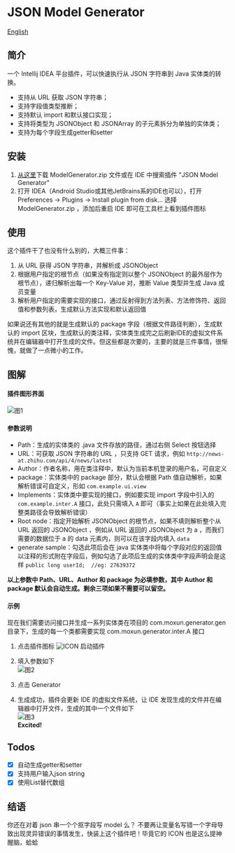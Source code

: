 # JSON Model Generator  
[English](https://github.com/misakuo/JsonModelGenerator/blob/master/readme.en.md)  

## 简介  
一个 Intellij IDEA 平台插件，可以快速执行从 JSON 字符串到 Java 实体类的转换。
  
- 支持从 URL 获取 JSON 字符串； 
- 支持字段值类型推断；    
- 支持默认 import 和默认接口实现；  
- 支持将类型为 JSONObject 和 JSONArray 的子元素拆分为单独的实体类；
- 支持为每个字段生成getter和setter

## 安装  
1. [从这里](https://github.com/misakuo/JsonModelGenerator/raw/master/ModelGenerator.zip)下载 ModelGenerator.zip 文件或在 IDE 中搜索插件 "JSON Model Generator"  
2. 打开 IDEA（Android Studio或其他JetBrains系的IDE也可以），打开 Preferences -> Plugins -> Install plugin from disk... 选择 ModelGenerator.zip ，添加后重启 IDE 即可在工具栏上看到插件图标

## 使用  
这个插件干了也没有什么别的，大概三件事：  

1. 从 URL 获得 JSON 字符串，并解析成 JSONObject  
2. 根据用户指定的根节点（如果没有指定则以整个 JSONObject 的最外层作为根节点），递归解析出每一个 Key-Value 对，推断 Value 类型并生成 Java 成员变量  
3. 解析用户指定的需要实现的接口，通过反射得到方法列表、方法修饰符、返回值和参数列表，生成默认方法实现和默认返回值

如果说还有其他的就是生成默认的 package 字段（根据文件路径判断），生成默认的 import 区块，生成默认的类注释，实体类生成完之后刷新IDE的虚拟文件系统并在编辑器中打开生成的文件。但这些都是次要的，主要的就是三件事情，很惭愧，就做了一点微小的工作。

## 图解  
#### 插件图形界面  
![图1](https://raw.githubusercontent.com/misakuo/JsonModelGenerator/master/img/1.png)

#### 参数说明  
- Path：生成的实体类的 .java 文件存放的路径，通过右侧 Select 按钮选择
- URL：可获取 JSON 字符串的 URL ，只支持 GET 请求，例如 `http://news-at.zhihu.com/api/4/news/latest`
- Author：作者名称，用在类注释中，默认为当前本机登录的用户名，可自定义
- package：实体类中的 package 部分，默认会根据 Path 值自动解析，如果解析错误可自定义，形如 `com.example.ui.view`
- Implements：实体类中要实现的接口，例如要实现 import 字段中引入的 `com.example.inter.A` 接口，此处只需填入 `A` 即可（事实上如果在此处填入完整类路径会导致解析错误）
- Root node：指定开始解析 JSONObject 的根节点，如果不填则解析整个从 URL 返回的 JSONObject ，例如从 URL 返回的 JSONObject 为 a ，而我们需要的数据位于 a 的 data 元素内，则可以在该字段内填入 `data`
- generate sample：勾选此项后会在 java 实体类中将每个字段对应的返回值以注释的形式附在字段后，例如勾选了此项后生成的实体类中字段声明会是这样 `public long userId;  //eg: 27639372 `

**以上参数中 Path、URL、Author 和 package 为必填参数，其中 Author 和 package 默认会自动生成。剩余三项如果不需要可以留空。**

#### 示例  
现在我们需要访问接口并生成一系列实体类在项目的 com.moxun.generator.gen 目录下，生成的每一个类都需要实现 com.moxun.generator.inter.A 接口  

1. 点击插件图标 ![ICON](https://raw.githubusercontent.com/misakuo/JsonModelGenerator/master/src/icons/icon.gif) 启动插件  
2. 填入参数如下  
![图2](https://raw.githubusercontent.com/misakuo/JsonModelGenerator/master/img/2.png)  
  
3. 点击 Generator   
4. 生成成功，插件会更新 IDE 的虚拟文件系统，让 IDE 发现生成的文件并在编辑器中打开文件，生成的其中一个文件如下  
![图3](https://raw.githubusercontent.com/misakuo/JsonModelGenerator/master/img/3.png)  
**Excited!**

## Todos  
- [x] 自动生成getter和setter   
- [x] 支持用户输入json string 
- [x] 使用List<E>替代数组  

## 结语  
你还在对着 json 串一个个抠字段写 model 么？ 不要再让变量名写错一个字母导致出现灵异错误的事情发生，快装上这个插件吧！毕竟它的 ICON 也是这么提神醒脑，蛤蛤
